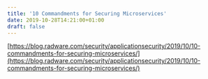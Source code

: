 ```yaml
---
title: '10 Commandments for Securing Microservices'
date: 2019-10-28T14:21:00+01:00
draft: false
---
```


[https://blog.radware.com/security/applicationsecurity/2019/10/10-commandments-for-securing-microservices/](https://blog.radware.com/security/applicationsecurity/2019/10/10-commandments-for-securing-microservices/)